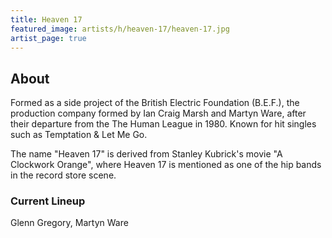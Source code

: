 ```yaml
---
title: Heaven 17
featured_image: artists/h/heaven-17/heaven-17.jpg
artist_page: true
---
```

## About

Formed as a side project of the British Electric Foundation (B.E.F.), the production company formed by Ian Craig Marsh and Martyn Ware, after their departure from the The Human League in 1980. Known for hit singles such as Temptation & Let Me Go.

The name "Heaven 17" is derived from Stanley Kubrick's movie "A Clockwork Orange", where Heaven 17 is mentioned as one of the hip bands in the record store scene.

### Current Lineup

Glenn Gregory, Martyn Ware

